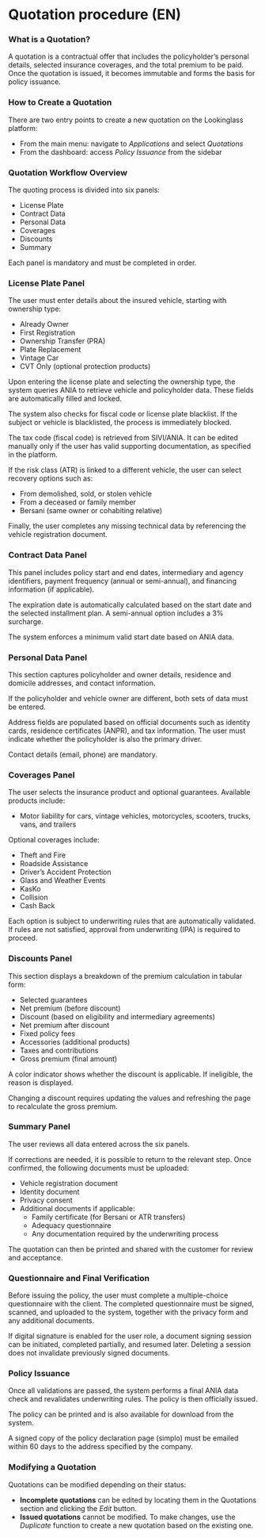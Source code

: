 # Quotation procedure (EN)

### What is a Quotation?

A quotation is a contractual offer that includes the policyholder’s personal details, selected insurance coverages, and the total premium to be paid. Once the quotation is issued, it becomes immutable and forms the basis for policy issuance.

### How to Create a Quotation

There are two entry points to create a new quotation on the Lookinglass platform:

* From the main menu: navigate to _Applications_ and select _Quotations_
* From the dashboard: access _Policy Issuance_ from the sidebar

### Quotation Workflow Overview

The quoting process is divided into six panels:

* License Plate
* Contract Data
* Personal Data
* Coverages
* Discounts
* Summary

Each panel is mandatory and must be completed in order.

### License Plate Panel

The user must enter details about the insured vehicle, starting with ownership type:

* Already Owner
* First Registration
* Ownership Transfer (PRA)
* Plate Replacement
* Vintage Car
* CVT Only (optional protection products)

Upon entering the license plate and selecting the ownership type, the system queries ANIA to retrieve vehicle and policyholder data. These fields are automatically filled and locked.

The system also checks for fiscal code or license plate blacklist. If the subject or vehicle is blacklisted, the process is immediately blocked.

The tax code (fiscal code) is retrieved from SIVI/ANIA. It can be edited manually only if the user has valid supporting documentation, as specified in the platform.

If the risk class (ATR) is linked to a different vehicle, the user can select recovery options such as:

* From demolished, sold, or stolen vehicle
* From a deceased or family member
* Bersani (same owner or cohabiting relative)

Finally, the user completes any missing technical data by referencing the vehicle registration document.

### Contract Data Panel

This panel includes policy start and end dates, intermediary and agency identifiers, payment frequency (annual or semi-annual), and financing information (if applicable).

The expiration date is automatically calculated based on the start date and the selected installment plan. A semi-annual option includes a 3% surcharge.

The system enforces a minimum valid start date based on ANIA data.

### Personal Data Panel

This section captures policyholder and owner details, residence and domicile addresses, and contact information.

If the policyholder and vehicle owner are different, both sets of data must be entered.

Address fields are populated based on official documents such as identity cards, residence certificates (ANPR), and tax information. The user must indicate whether the policyholder is also the primary driver.

Contact details (email, phone) are mandatory.

### Coverages Panel

The user selects the insurance product and optional guarantees. Available products include:

* Motor liability for cars, vintage vehicles, motorcycles, scooters, trucks, vans, and trailers

Optional coverages include:

* Theft and Fire
* Roadside Assistance
* Driver’s Accident Protection
* Glass and Weather Events
* KasKo
* Collision
* Cash Back

Each option is subject to underwriting rules that are automatically validated. If rules are not satisfied, approval from underwriting (IPA) is required to proceed.

### Discounts Panel

This section displays a breakdown of the premium calculation in tabular form:

* Selected guarantees
* Net premium (before discount)
* Discount (based on eligibility and intermediary agreements)
* Net premium after discount
* Fixed policy fees
* Accessories (additional products)
* Taxes and contributions
* Gross premium (final amount)

A color indicator shows whether the discount is applicable. If ineligible, the reason is displayed.

Changing a discount requires updating the values and refreshing the page to recalculate the gross premium.

### Summary Panel

The user reviews all data entered across the six panels.

If corrections are needed, it is possible to return to the relevant step. Once confirmed, the following documents must be uploaded:

* Vehicle registration document
* Identity document
* Privacy consent
* Additional documents if applicable:
  * Family certificate (for Bersani or ATR transfers)
  * Adequacy questionnaire
  * Any documentation required by the underwriting process

The quotation can then be printed and shared with the customer for review and acceptance.

### Questionnaire and Final Verification

Before issuing the policy, the user must complete a multiple-choice questionnaire with the client. The completed questionnaire must be signed, scanned, and uploaded to the system, together with the privacy form and any additional documents.

If digital signature is enabled for the user role, a document signing session can be initiated, completed partially, and resumed later. Deleting a session does not invalidate previously signed documents.

### Policy Issuance

Once all validations are passed, the system performs a final ANIA data check and revalidates underwriting rules. The policy is then officially issued.

The policy can be printed and is also available for download from the system.

A signed copy of the policy declaration page (simplo) must be emailed within 60 days to the address specified by the company.

### Modifying a Quotation

Quotations can be modified depending on their status:

* **Incomplete quotations** can be edited by locating them in the Quotations section and clicking the _Edit_ button.
* **Issued quotations** cannot be modified. To make changes, use the _Duplicate_ function to create a new quotation based on the existing one.
